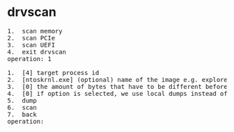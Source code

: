 # drvscan
<pre>
1.  scan memory
2.  scan PCIe
3.  scan UEFI
4.  exit drvscan
operation: 1

1.  [4] target process id
2.  [ntoskrnl.exe] (optional) name of the image e.g. explorer.exe
3.  [0] the amount of bytes that have to be different before logging the patch
4.  [0] if option is selected, we use local dumps instead of original disk files
5.  dump
6.  scan
7.  back
operation: 
</pre>


